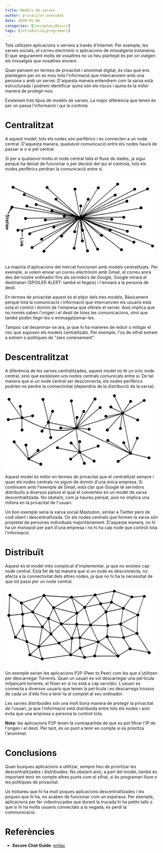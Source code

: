 ```yaml
---
title: Models de xarxes
author: privacitat-anonimat
date: 2020-05-06
categories: [Conceptes,Bàsics]
tags: [introducció,programari]
---
```


Tots utiltizem aplicacions o serveis a través d'Internet. Per exemple, les xarxes socials, el correu electrònic o aplicacions de missatgeria instanània. El que segurament molts de vosaltres no us heu plantejat és per on viatgen els missatges que nosaltres enviem. 

Quan pensem en termes de privacitat i anonimat digital, és clau que ens plantegem per on es mou tota l'informació que intercanviem amb una persona o amb un servei. D'aquesta manera entendrem com la xarxa està estructurada i podrem identificar quins són els riscos i quina és la millor manera de protegir-nos.

Existeixen tres tipus de models de xarxes. La major diferència que tenen és per on passa l'informació i qui la controla.


# Centralitzat
A aquest model, tots els nodes són perifèrics i es connecten a un node central. D'aquesta manera, qualsevol comunicació entre els nodes haurà de passar si o si pel central.

Si per a qualsevol motiu el node central talla el fluxe de dades, ja sigui perquè ha deixat de funcionar o per decisió del qui el controla, tots els nodes perifèrics perdran la comunicació entre si.

![](https://raw.githubusercontent.com/privacitat-anonimat/privacitat-anonimat.github.io/master/img/2020-05-06-models_xarxes/centralitzada.png)

La majoria d'aplicacions del mercat funcionen amb models centralitzats. Per exemple, si volem enviar un correu electrònim amb Gmail, el correu anirà des del nostre ordinador fins als servidors de Google, Google mirarà el destinatari (SPOILER ALERT: també el llegeix) i l'enviarà a la persona de destí.

En termes de privacitat aquest és el pitjor dels tres models. Bàsicament perquè tota la comunicació i informació que intercanvien els usuaris està sota el control i domini de l'empresa que ofereix el servei. Això implica que no només saben l'origen i el destí de totes les comunicacions, sinó que també poden llegir-les o emmagatzemar-les.

Tampoc cal desanimar-se ara, ja que hi ha maneres de reduir o mitigar el risc que suposen els models centralitzats. Per exemple, l'ús de xifrat extrem a extrem o polítiques de "zero coneixement". 


# Descentralitzat
A diferència de les xarxes centralitzades, aquest model no té un únic node central, sinó que existeixen uns nodes centrals comunicats entre si. De tal manera que si un node central ser desconnecta, els nodes perifèrics podríen no perdre la connectivitat (dependria de la distribució de la xarxa).

![](https://raw.githubusercontent.com/privacitat-anonimat/privacitat-anonimat.github.io/master/img/2020-05-06-models_xarxes/descentralitzada.png)

Aquest model és millor en termes de privacitat que el centralitzat sempre i quan els nodes centrals no siguin de domini d'una única empresa. Si continuem amb l'exemple de Gmail, està clar que Google té servidors distribuïts a diversos països el qual el converteix en un model de xarxa descentralitzada. No obstant, com ja haureu pensat, això no implica una millora en la privacitat de l'usuari.

Un bon exemple seria la xarxa social Mastodon, similar a Twitter però de codi obert i descentralitzada. On els nodes centrals que formen la xarxa són propietat de persones individuals majoritàriament. D'aquesta manera, no hi ha un monopoli per part d'una empresa i no hi ha cap node que controli tota l'informació.


# Distribuït
Aquest és el model més complicat d'implementar, ja que no existeix cap node central. Està fet de tal manera que si un node es desconnecta, no afecta a la connectivitat dels altres nodes, ja que no hi ha la necessitat de que tot passi per un node central.

![](https://raw.githubusercontent.com/privacitat-anonimat/privacitat-anonimat.github.io/master/img/2020-05-06-models_xarxes/distribuida.png)

Un exemple serien les aplicacions P2P (Peer to Peer) com les que s'utilitzen per descarregar Torrents. Quan un usuari es vol descarregar una pel·lícula mitjançant torrents, el fitxer en si no està a cap servidor. L'usuari es connecta a diversos usuaris que tenen la pel·lícula i es descarrega trossos de cada un d'ells fins a tenir-la al complet al seu ordinador.

Les xarxes distribuides són una molt bona manera de protegir la privacitat de l'usuari, ja que l'informació està distribuida entre tots els nodes i això evita que una empresa o persona la controli tota.

**Nota**: les aplicacions P2P tenen la contrapartida de que es pot filtrar l'IP de l'origen i el destí. Per tant, és un punt a tenir en compte si es prioritza l'anonimat.


# Conclusions
Quan busqueu aplicacions a utilitzar, sempre heu de prioritzar les descentralitzades i distribuides. No obstant això, a part del model, també és important tenir en compte altres punts com el xifrat, si és programari lliure o les polítiques de privacitat.

Us trobareu que hi ha molt poques aplicacions descentralitzades i les poques que hi ha, no acaben de funcionar com un esperava. Per exemple, aplicacions per fer videotrucades que durant la trucada hi ha petits talls o que si hi ha molts usuaris connectats a la vegada, es perdi la communicació.


# Referències
* **Secure Chat Guide**: [enllaç](https://securechatguide.org/)